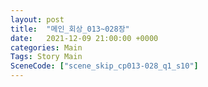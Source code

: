 ```yaml
---
layout: post
title:  "메인_회상_013~028장"
date:   2021-12-09 21:00:00 +0000
categories: Main
Tags: Story Main
SceneCode: ["scene_skip_cp013-028_q1_s10"]
---
```


